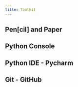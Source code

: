 ```yaml
---
title: Toolkit
---
```


## Pen[cil] and Paper

## Python Console

## Python IDE - Pycharm

## Git - GitHub
